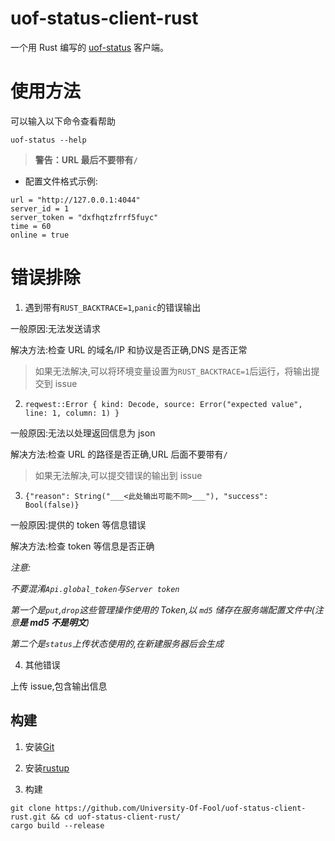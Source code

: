 # uof-status-client-rust

一个用 Rust 编写的 [uof-status](https://github.com/University-Of-Fool/uof-status) 客户端。

# 使用方法

可以输入以下命令查看帮助

```
uof-status --help
```

> **警告：URL 最后不要带有`/`**

- 配置文件格式示例:

```
url = "http://127.0.0.1:4044"
server_id = 1
server_token = "dxfhqtzfrrf5fuyc"
time = 60
online = true
```

# 错误排除

1. 遇到带有`RUST_BACKTRACE=1`,`panic`的错误输出

一般原因:无法发送请求

解决方法:检查 URL 的域名/IP 和协议是否正确,DNS 是否正常

> 如果无法解决,可以将环境变量设置为`RUST_BACKTRACE=1`后运行，将输出提交到 issue

2. `reqwest::Error { kind: Decode, source: Error("expected value", line: 1, column: 1) }`

一般原因:无法以处理返回信息为 json

解决方法:检查 URL 的路径是否正确,URL 后面不要带有`/`

> 如果无法解决,可以提交错误的输出到 issue

3. `{"reason": String("___<此处输出可能不同>___"), "success": Bool(false)}`

一般原因:提供的 token 等信息错误

解决方法:检查 token 等信息是否正确

_注意:_

_不要混淆`Api.global_token`与`Server token`_

_第一个是`put`,`drop`这些管理操作使用的 Token,以 `md5` 储存在服务端配置文件中(注意**是 md5 不是明文**)_

_第二个是`status`上传状态使用的,在新建服务器后会生成_

4. 其他错误

上传 issue,包含输出信息

## 构建

1. 安装[Git](https://git-scm.com/)

2. 安装[rustup](https://rustup.rs/)

3. 构建

```
git clone https://github.com/University-Of-Fool/uof-status-client-rust.git && cd uof-status-client-rust/
cargo build --release
```
